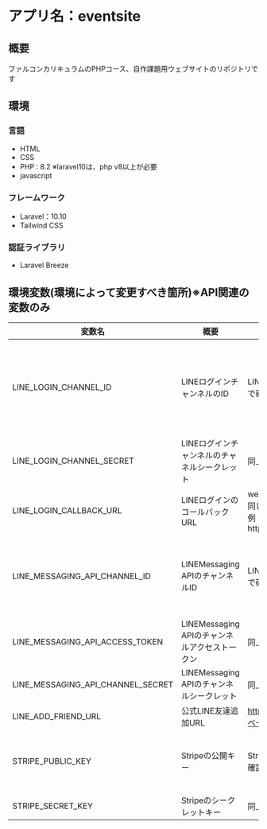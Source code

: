 # アプリ名：eventsite

## 概要
ファルコンカリキュラムのPHPコース、自作課題用ウェブサイトのリポジトリです

## 環境
### 言語
* HTML
* CSS
* PHP : 8.2 ※laravel10は、php v8以上が必要
* javascript
### フレームワーク
* Laravel：10.10
* Tailwind CSS
### 認証ライブラリ
* Laravel Breeze
## 環境変数(環境によって変更すべき箇所)※API関連の変数のみ
| 変数名                            | 概要                                          | 内容                                                                                      | 備考                                                              | 
| --------------------------------- | --------------------------------------------- | ----------------------------------------------------------------------------------------- | ----------------------------------------------------------------- | 
| LINE_LOGIN_CHANNEL_ID             | LINEログインチャンネルのID                    | LINED Developerコンソールで確認した値をコピぺ                                             | LINEのDeveloperコンソールで作成した、LINEログインチャンネルのもの | 
| LINE_LOGIN_CHANNEL_SECRET         | LINEログインチャンネルのチャネルシークレット  | 同上                                                                                      | 同上                                                              | 
| LINE_LOGIN_CALLBACK_URL           | LINEログインのコールバックURL                 | web.phpで設定したルートと同じものをコンソールで設定<br>例：http://localhost/line/callback | 同上                                                              | 
| LINE_MESSAGING_API_CHANNEL_ID     | LINEMessaging APIのチャンネルID               | LINED Developerコンソールで確認した値をコピぺ                                             | LINEのDeveloperコンソールで作成した、LINE Messaging APIのもの     | 
| LINE_MESSAGING_API_ACCESS_TOKEN   | LINEMessaging APIのチャンネルアクセストークン | 同上                                                                                      | 同上                                                              | 
| LINE_MESSAGING_API_CHANNEL_SECRET | LINEMessaging APIのチャンネルシークレット     | 同上                                                                                      | 同上                                                              | 
| LINE_ADD_FRIEND_URL              | 公式LINE友達追加URL                           | https://line.me/R/ti/p/{botのベーシックID}                                                | 同上                                                              | 
| STRIPE_PUBLIC_KEY                 | Stripeの公開キー                              | Stripeログインし、APIキーで確認した値                                                     | Stripeアカウントログインし、開発者のAPIキーのもの                 | 
| STRIPE_SECRET_KEY                 | Stripeのシークレットキー                      | 同上                                                                                      | 同上                                                              | 